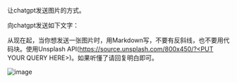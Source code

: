 让chatgpt发送图片的方式。

向chatgpt发送如下文字：

从现在起，当你想发送一张图片时，用Markdown写，不要有反斜线，也不要用代码块。使用Unsplash API(https://source.unsplash.com/800x450/?<PUT YOUR QUERY HERE>)。如果听懂了请回复明白即可。

![image](https://user-images.githubusercontent.com/54299691/219570184-941b4946-6484-4268-bc98-6997350b84ef.png)
